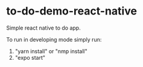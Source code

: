 # to-do-demo-react-native
Simple react native to do app.

To run in developing mode simply run:
1. "yarn install" or "nmp install"
2. "expo start"

